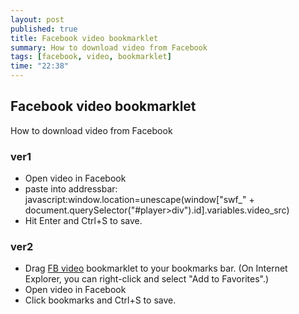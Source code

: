 ```yaml
---
layout: post
published: true
title: Facebook video bookmarklet
summary: How to download video from Facebook
tags: [facebook, video, bookmarklet]
time: "22:38"
---
```


## Facebook video bookmarklet

How to download video from Facebook

### ver1

- Open video in Facebook
- paste into addressbar: javascript:window.location=unescape(window["swf_" + document.querySelector("#player>div").id].variables.video_src)
- Hit Enter and Ctrl+S to save.

### ver2

- Drag [FB video][fb-video] bookmarklet to your bookmarks bar. (On Internet Explorer, you can right-click and select "Add to Favorites".)
- Open video in Facebook
- Click bookmarks and Ctrl+S to save.

[fb-video]: javascript:window.location=unescape(window["swf_"+document.querySelector("#player%3Ediv").id].variables.video_src)

